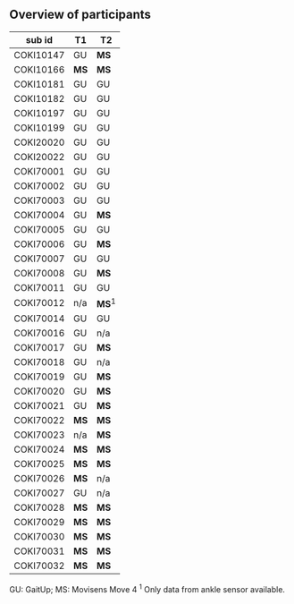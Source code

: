 ## Overview of participants

sub id    | T1 | T2
----------|----|----
COKI10147 | GU | **MS**
COKI10166 | **MS** | **MS**
COKI10181 | GU | GU
COKI10182 | GU | GU
COKI10197 | GU | GU
COKI10199 | GU | GU
COKI20020 | GU | GU
COKI20022 | GU | GU
COKI70001 | GU | GU
COKI70002 | GU | GU
COKI70003 | GU | GU
COKI70004 | GU | **MS**
COKI70005 | GU | GU
COKI70006 | GU | **MS**
COKI70007 | GU | GU
COKI70008 | GU | **MS**
COKI70011 | GU | GU
COKI70012 | n/a | **MS**$^{1}$
COKI70014 | GU | GU
COKI70016 | GU | n/a
COKI70017 | GU | **MS**
COKI70018 | GU | n/a
COKI70019 | GU | **MS**
COKI70020 | GU | **MS**
COKI70021 | GU | **MS**
COKI70022 | **MS** | **MS**
COKI70023 | n/a | **MS**
COKI70024 | **MS** | **MS**
COKI70025 | **MS** | **MS**
COKI70026 | **MS** | n/a
COKI70027 | GU | n/a
COKI70028 | **MS** | **MS**
COKI70029 | **MS** | **MS**
COKI70030 | **MS** | **MS**
COKI70031 | **MS** | **MS**
COKI70032 | **MS** | **MS**

GU: GaitUp; MS: Movisens Move 4
$^{1}$ Only data from ankle sensor available.